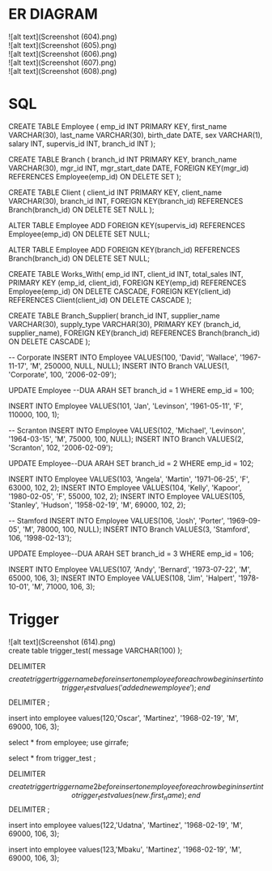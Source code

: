# ER DIAGRAM
![alt text](Screenshot (604).png)<br/>
![alt text](Screenshot (605).png)<br/>
![alt text](Screenshot (606).png)<br/>
![alt text](Screenshot (607).png)<br/>
![alt text](Screenshot (608).png)<br/>

# SQL
CREATE TABLE Employee (
    emp_id INT PRIMARY KEY,
    first_name VARCHAR(30),
    last_name VARCHAR(30),
    birth_date DATE,
    sex VARCHAR(1),
    salary INT,
    supervis_id INT,
    branch_id INT
);

CREATE TABLE Branch (
    branch_id INT PRIMARY KEY,
    branch_name VARCHAR(30),
    mgr_id INT,
    mgr_start_date DATE,
    FOREIGN KEY(mgr_id) REFERENCES Employee(emp_id) ON DELETE SET
);

CREATE TABLE Client (
    client_id INT PRIMARY KEY,
    client_name VARCHAR(30),
    branch_id INT,
    FOREIGN KEY(branch_id) REFERENCES Branch(branch_id) ON DELETE SET NULL
);


ALTER TABLE Employee
ADD FOREIGN KEY(supervis_id)
REFERENCES Employee(emp_id)
ON DELETE SET NULL;

ALTER TABLE Employee
ADD FOREIGN KEY(branch_id)
REFERENCES Branch(branch_id)
ON DELETE SET NULL;

CREATE TABLE Works_With(
    emp_id INT,
    client_id INT,
    total_sales INT,
    PRIMARY KEY (emp_id, client_id),
    FOREIGN KEY(emp_id) REFERENCES Employee(emp_id) ON DELETE CASCADE,
    FOREIGN KEY(client_id) REFERENCES Client(client_id) ON DELETE CASCADE
);

CREATE TABLE Branch_Supplier(
    branch_id INT,
    supplier_name VARCHAR(30),
    supply_type VARCHAR(30),
    PRIMARY KEY (branch_id, supplier_name),
    FOREIGN KEY(branch_id) REFERENCES Branch(branch_id) ON DELETE CASCADE
);

-- Corporate
INSERT INTO Employee VALUES(100, 'David', 'Wallace', '1967-11-17', 'M', 250000, NULL, NULL);
INSERT INTO Branch VALUES(1, 'Corporate', 100, '2006-02-09');

UPDATE Employee --DUA ARAH
SET branch_id = 1
WHERE emp_id = 100;

INSERT INTO Employee VALUES(101, 'Jan', 'Levinson', '1961-05-11', 'F', 110000, 100, 1);

-- Scranton
INSERT INTO Employee VALUES(102, 'Michael', 'Levinson', '1964-03-15', 'M', 75000, 100, NULL);
INSERT INTO Branch VALUES(2, 'Scranton', 102, '2006-02-09');

UPDATE Employee--DUA ARAH
SET branch_id = 2
WHERE emp_id = 102;

INSERT INTO Employee VALUES(103, 'Angela', 'Martin', '1971-06-25', 'F', 63000, 102, 2);
INSERT INTO Employee VALUES(104, 'Kelly', 'Kapoor', '1980-02-05', 'F', 55000, 102, 2);
INSERT INTO Employee VALUES(105, 'Stanley', 'Hudson', '1958-02-19', 'M', 69000, 102, 2);

-- Stamford
INSERT INTO Employee VALUES(106, 'Josh', 'Porter', '1969-09-05', 'M', 78000, 100, NULL);
INSERT INTO Branch VALUES(3, 'Stamford', 106, '1998-02-13');

UPDATE Employee--DUA ARAH
SET branch_id = 3
WHERE emp_id = 106;

INSERT INTO Employee VALUES(107, 'Andy', 'Bernard', '1973-07-22', 'M', 65000, 106, 3);
INSERT INTO Employee VALUES(108, 'Jim', 'Halpert', '1978-10-01', 'M', 71000, 106, 3);


# Trigger
![alt text](Screenshot (614).png)<br/>
create table trigger_test(
	message VARCHAR(100)
);

DELIMITER $$
create
	trigger triggername before insert 
	on employee
	for each row begin
		insert into trigger_test values('added new employee');
	end$$
DELIMITER ;

insert into employee
values(120,'Oscar', 'Martinez', '1968-02-19', 'M', 69000, 106, 3);

select * from employee;
use girrafe;

select * from trigger_test ;

DELIMITER $$
create
	trigger triggername2 before insert 
	on employee
	for each row begin
		insert into trigger_test values(new.first_name);
	end$$
DELIMITER ;

insert into employee
values(122,'Udatna', 'Martinez', '1968-02-19', 'M', 69000, 106, 3);

insert into employee
values(123,'Mbaku', 'Martinez', '1968-02-19', 'M', 69000, 106, 3);
